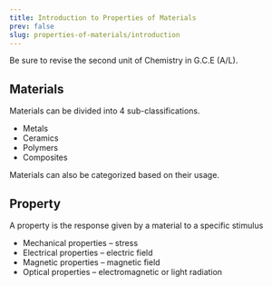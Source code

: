 ```yaml
---
title: Introduction to Properties of Materials
prev: false
slug: properties-of-materials/introduction
---
```


Be sure to revise the second unit of Chemistry in G.C.E (A/L).

## Materials

Materials can be divided into 4 sub-classifications.

- Metals
- Ceramics
- Polymers
- Composites

Materials can also be categorized based on their usage.

## Property

A property is the response given by a material to a specific stimulus

- Mechanical properties – stress
- Electrical properties – electric field
- Magnetic properties – magnetic field
- Optical properties – electromagnetic or light radiation
